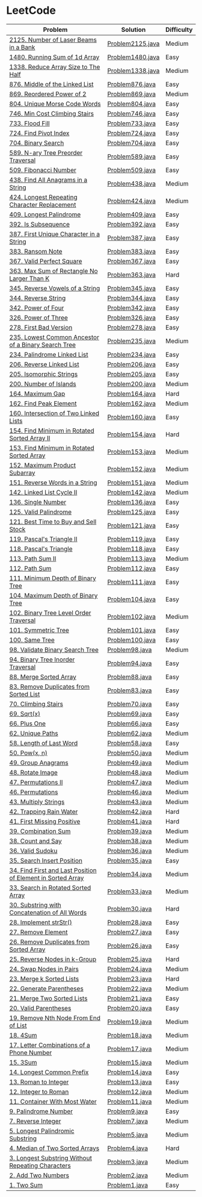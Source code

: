 # LeetCode
| Problem  | Solution  | Difficulty |
|----------|-----------|------------|
| [2125. Number of Laser Beams in a Bank](https://leetcode.com/problems/number-of-laser-beams-in-a-bank) | [Problem2125.java](src/ru/zivo/problems/Problem2125.java) | Medium |
| [1480. Running Sum of 1d Array](https://leetcode.com/problems/running-sum-of-1d-array) | [Problem1480.java](src/ru/zivo/problems/Problem1480.java) | Easy |
| [1338. Reduce Array Size to The Half](https://leetcode.com/problems/reduce-array-size-to-the-half) | [Problem1338.java](src/ru/zivo/problems/Problem1338.java) | Medium |
| [876. Middle of the Linked List](https://leetcode.com/problems/middle-of-the-linked-list) | [Problem876.java](src/ru/zivo/problems/Problem876.java) | Easy |
| [869. Reordered Power of 2](https://leetcode.com/problems/reordered-power-of-2) | [Problem869.java](src/ru/zivo/problems/Problem869.java) | Medium |
| [804. Unique Morse Code Words](https://leetcode.com/problems/unique-morse-code-words) | [Problem804.java](src/ru/zivo/problems/Problem804.java) | Easy |
| [746. Min Cost Climbing Stairs](https://leetcode.com/problems/min-cost-climbing-stairs) | [Problem746.java](src/ru/zivo/problems/Problem746.java) | Easy |
| [733. Flood Fill](https://leetcode.com/problems/flood-fill) | [Problem733.java](src/ru/zivo/problems/Problem733.java) | Easy |
| [724. Find Pivot Index](https://leetcode.com/problems/find-pivot-index) | [Problem724.java](src/ru/zivo/problems/Problem724.java) | Easy |
| [704. Binary Search](https://leetcode.com/problems/binary-search) | [Problem704.java](src/ru/zivo/problems/Problem704.java) | Easy |
| [589. N-ary Tree Preorder Traversal](https://leetcode.com/problems/n-ary-tree-preorder-traversal) | [Problem589.java](src/ru/zivo/problems/Problem589.java) | Easy |
| [509. Fibonacci Number](https://leetcode.com/problems/fibonacci-number) | [Problem509.java](src/ru/zivo/problems/Problem509.java) | Easy |
| [438. Find All Anagrams in a String](https://leetcode.com/problems/find-all-anagrams-in-a-string) | [Problem438.java](src/ru/zivo/problems/Problem438.java) | Medium |
| [424. Longest Repeating Character Replacement](https://leetcode.com/problems/longest-repeating-character-replacement) | [Problem424.java](src/ru/zivo/problems/Problem424.java) | Medium |
| [409. Longest Palindrome](https://leetcode.com/problems/longest-palindrome) | [Problem409.java](src/ru/zivo/problems/Problem409.java) | Easy |
| [392. Is Subsequence](https://leetcode.com/problems/is-subsequence) | [Problem392.java](src/ru/zivo/problems/Problem392.java) | Easy |
| [387. First Unique Character in a String](https://leetcode.com/problems/first-unique-character-in-a-string) | [Problem387.java](src/ru/zivo/problems/Problem387.java) | Easy |
| [383. Ransom Note](https://leetcode.com/problems/ransom-note) | [Problem383.java](src/ru/zivo/problems/Problem383.java) | Easy |
| [367. Valid Perfect Square](https://leetcode.com/problems/valid-perfect-square) | [Problem367.java](src/ru/zivo/problems/Problem367.java) | Easy |
| [363. Max Sum of Rectangle No Larger Than K](https://leetcode.com/problems/max-sum-of-rectangle-no-larger-than-k) | [Problem363.java](src/ru/zivo/problems/Problem363.java) | Hard |
| [345. Reverse Vowels of a String](https://leetcode.com/problems/reverse-vowels-of-a-string) | [Problem345.java](src/ru/zivo/problems/Problem345.java) | Easy |
| [344. Reverse String](https://leetcode.com/problems/reverse-string) | [Problem344.java](src/ru/zivo/problems/Problem344.java) | Easy |
| [342. Power of Four](https://leetcode.com/problems/power-of-four) | [Problem342.java](src/ru/zivo/problems/Problem342.java) | Easy |
| [326. Power of Three](https://leetcode.com/problems/power-of-three) | [Problem326.java](src/ru/zivo/problems/Problem326.java) | Easy |
| [278. First Bad Version](https://leetcode.com/problems/first-bad-version) | [Problem278.java](src/ru/zivo/problems/Problem278.java) | Easy |
| [235. Lowest Common Ancestor of a Binary Search Tree](https://leetcode.com/problems/lowest-common-ancestor-of-a-binary-search-tree) | [Problem235.java](src/ru/zivo/problems/Problem235.java) | Medium |
| [234. Palindrome Linked List](https://leetcode.com/problems/palindrome-linked-list) | [Problem234.java](src/ru/zivo/problems/Problem234.java) | Easy |
| [206. Reverse Linked List](https://leetcode.com/problems/reverse-linked-list) | [Problem206.java](src/ru/zivo/problems/Problem206.java) | Easy |
| [205. Isomorphic Strings](https://leetcode.com/problems/isomorphic-strings) | [Problem205.java](src/ru/zivo/problems/Problem205.java) | Easy |
| [200. Number of Islands](https://leetcode.com/problems/number-of-islands) | [Problem200.java](src/ru/zivo/problems/Problem200.java) | Medium |
| [164. Maximum Gap](https://leetcode.com/problems/maximum-gap) | [Problem164.java](src/ru/zivo/problems/Problem164.java) | Hard |
| [162. Find Peak Element](https://leetcode.com/problems/find-peak-element) | [Problem162.java](src/ru/zivo/problems/Problem162.java) | Medium |
| [160. Intersection of Two Linked Lists](https://leetcode.com/problems/intersection-of-two-linked-lists) | [Problem160.java](src/ru/zivo/problems/Problem160.java) | Easy |
| [154. Find Minimum in Rotated Sorted Array II](https://leetcode.com/problems/find-minimum-in-rotated-sorted-array-ii) | [Problem154.java](src/ru/zivo/problems/Problem154.java) | Hard |
| [153. Find Minimum in Rotated Sorted Array](https://leetcode.com/problems/find-minimum-in-rotated-sorted-array) | [Problem153.java](src/ru/zivo/problems/Problem153.java) | Medium |
| [152. Maximum Product Subarray](https://leetcode.com/problems/maximum-product-subarray) | [Problem152.java](src/ru/zivo/problems/Problem152.java) | Medium |
| [151. Reverse Words in a String](https://leetcode.com/problems/reverse-words-in-a-string) | [Problem151.java](src/ru/zivo/problems/Problem151.java) | Medium |
| [142. Linked List Cycle II](https://leetcode.com/problems/linked-list-cycle-ii) | [Problem142.java](src/ru/zivo/problems/Problem142.java) | Medium |
| [136. Single Number](https://leetcode.com/problems/single-number) | [Problem136.java](src/ru/zivo/problems/Problem136.java) | Easy |
| [125. Valid Palindrome](https://leetcode.com/problems/valid-palindrome) | [Problem125.java](src/ru/zivo/problems/Problem125.java) | Easy |
| [121. Best Time to Buy and Sell Stock](https://leetcode.com/problems/best-time-to-buy-and-sell-stock) | [Problem121.java](src/ru/zivo/problems/Problem121.java) | Easy |
| [119. Pascal's Triangle II](https://leetcode.com/problems/pascals-triangle-ii) | [Problem119.java](src/ru/zivo/problems/Problem119.java) | Easy |
| [118. Pascal's Triangle](https://leetcode.com/problems/pascals-triangle) | [Problem118.java](src/ru/zivo/problems/Problem118.java) | Easy |
| [113. Path Sum II](https://leetcode.com/problems/path-sum-ii) | [Problem113.java](src/ru/zivo/problems/Problem113.java) | Medium |
| [112. Path Sum](https://leetcode.com/problems/path-sum) | [Problem112.java](src/ru/zivo/problems/Problem112.java) | Easy |
| [111. Minimum Depth of Binary Tree](https://leetcode.com/problems/minimum-depth-of-binary-tree) | [Problem111.java](src/ru/zivo/problems/Problem111.java) | Easy |
| [104. Maximum Depth of Binary Tree](https://leetcode.com/problems/maximum-depth-of-binary-tree) | [Problem104.java](src/ru/zivo/problems/Problem104.java) | Easy |
| [102. Binary Tree Level Order Traversal](https://leetcode.com/problems/binary-tree-level-order-traversal) | [Problem102.java](src/ru/zivo/problems/Problem102.java) | Medium |
| [101. Symmetric Tree](https://leetcode.com/problems/symmetric-tree) | [Problem101.java](src/ru/zivo/problems/Problem101.java) | Easy |
| [100. Same Tree](https://leetcode.com/problems/same-tree) | [Problem100.java](src/ru/zivo/problems/Problem100.java) | Easy |
| [98. Validate Binary Search Tree](https://leetcode.com/problems/validate-binary-search-tree) | [Problem98.java](src/ru/zivo/problems/Problem98.java) | Medium |
| [94. Binary Tree Inorder Traversal](https://leetcode.com/problems/binary-tree-inorder-traversal) | [Problem94.java](src/ru/zivo/problems/Problem94.java) | Easy |
| [88. Merge Sorted Array](https://leetcode.com/problems/merge-sorted-array) | [Problem88.java](src/ru/zivo/problems/Problem88.java) | Easy |
| [83. Remove Duplicates from Sorted List](https://leetcode.com/problems/remove-duplicates-from-sorted-list) | [Problem83.java](src/ru/zivo/problems/Problem83.java) | Easy |
| [70. Climbing Stairs](https://leetcode.com/problems/climbing-stairs) | [Problem70.java](src/ru/zivo/problems/Problem70.java) | Easy |
| [69. Sqrt(x)](https://leetcode.com/problems/sqrtx) | [Problem69.java](src/ru/zivo/problems/Problem69.java) | Easy |
| [66. Plus One](https://leetcode.com/problems/plus-one) | [Problem66.java](src/ru/zivo/problems/Problem66.java) | Easy |
| [62. Unique Paths](https://leetcode.com/problems/unique-paths) | [Problem62.java](src/ru/zivo/problems/Problem62.java) | Medium |
| [58. Length of Last Word](https://leetcode.com/problems/length-of-last-word) | [Problem58.java](src/ru/zivo/problems/Problem58.java) | Easy |
| [50. Pow(x, n)](https://leetcode.com/problems/powx-n) | [Problem50.java](src/ru/zivo/problems/Problem50.java) | Medium |
| [49. Group Anagrams](https://leetcode.com/problems/group-anagrams) | [Problem49.java](src/ru/zivo/problems/Problem49.java) | Medium |
| [48. Rotate Image](https://leetcode.com/problems/rotate-image) | [Problem48.java](src/ru/zivo/problems/Problem48.java) | Medium |
| [47. Permutations II](https://leetcode.com/problems/permutations-ii/) | [Problem47.java](src/ru/zivo/problems/Problem47.java) | Medium |
| [46. Permutations](https://leetcode.com/problems/permutations) | [Problem46.java](src/ru/zivo/problems/Problem46.java) | Medium |
| [43. Multiply Strings](https://leetcode.com/problems/multiply-strings) | [Problem43.java](src/ru/zivo/problems/Problem43.java) | Medium |
| [42. Trapping Rain Water](https://leetcode.com/problems/trapping-rain-water) | [Problem42.java](src/ru/zivo/problems/Problem42.java) | Hard |
| [41. First Missing Positive](https://leetcode.com/problems/first-missing-positive) | [Problem41.java](src/ru/zivo/problems/Problem41.java) | Hard |
| [39. Combination Sum](https://leetcode.com/problems/combination-sum) | [Problem39.java](src/ru/zivo/problems/Problem39.java) | Medium |
| [38. Count and Say](https://leetcode.com/problems/count-and-say) | [Problem38.java](src/ru/zivo/problems/Problem38.java) | Medium |
| [36. Valid Sudoku](https://leetcode.com/problems/valid-sudoku) | [Problem36.java](src/ru/zivo/problems/Problem36.java) | Medium |
| [35. Search Insert Position](https://leetcode.com/problems/search-insert-position) | [Problem35.java](src/ru/zivo/problems/Problem35.java) | Easy |
| [34. Find First and Last Position of Element in Sorted Array](https://leetcode.com/problems/find-first-and-last-position-of-element-in-sorted-array) | [Problem34.java](src/ru/zivo/problems/Problem34.java) | Medium |
| [33. Search in Rotated Sorted Array](https://leetcode.com/problems/search-in-rotated-sorted-array) | [Problem33.java](src/ru/zivo/problems/Problem33.java) | Medium |
| [30. Substring with Concatenation of All Words](https://leetcode.com/problems/substring-with-concatenation-of-all-words) | [Problem30.java](src/ru/zivo/problems/Problem30.java) | Hard |
| [28. Implement strStr()](https://leetcode.com/problems/implement-strstr) | [Problem28.java](src/ru/zivo/problems/Problem28.java) | Easy |
| [27. Remove Element](https://leetcode.com/problems/remove-element) | [Problem27.java](src/ru/zivo/problems/Problem27.java) | Easy |
| [26. Remove Duplicates from Sorted Array](https://leetcode.com/problems/remove-duplicates-from-sorted-array) | [Problem26.java](src/ru/zivo/problems/Problem26.java) | Easy |
| [25. Reverse Nodes in k-Group](https://leetcode.com/problems/reverse-nodes-in-k-group) | [Problem25.java](src/ru/zivo/problems/Problem25.java) | Hard |
| [24. Swap Nodes in Pairs](https://leetcode.com/problems/swap-nodes-in-pairs) | [Problem24.java](src/ru/zivo/problems/Problem24.java) | Medium |
| [23. Merge k Sorted Lists](https://leetcode.com/problems/merge-k-sorted-lists) | [Problem23.java](src/ru/zivo/problems/Problem23.java) | Hard |
| [22. Generate Parentheses](https://leetcode.com/problems/generate-parentheses) | [Problem22.java](src/ru/zivo/problems/Problem22.java) | Medium |
| [21. Merge Two Sorted Lists](https://leetcode.com/problems/merge-two-sorted-lists) | [Problem21.java](src/ru/zivo/problems/Problem21.java) | Easy |
| [20. Valid Parentheses](https://leetcode.com/problems/valid-parentheses) | [Problem20.java](src/ru/zivo/problems/Problem20.java) | Easy |
| [19. Remove Nth Node From End of List](https://leetcode.com/problems/remove-nth-node-from-end-of-list) | [Problem19.java](src/ru/zivo/problems/Problem19.java) | Medium |
| [18. 4Sum](https://leetcode.com/problems/4sum) | [Problem18.java](src/ru/zivo/problems/Problem18.java) | Medium |
| [17. Letter Combinations of a Phone Number](https://leetcode.com/problems/letter-combinations-of-a-phone-number) | [Problem17.java](src/ru/zivo/problems/Problem17.java) | Medium |
| [15. 3Sum](https://leetcode.com/problems/3sum) | [Problem15.java](src/ru/zivo/problems/Problem15.java) | Medium |
| [14. Longest Common Prefix](https://leetcode.com/problems/longest-common-prefix) | [Problem14.java](src/ru/zivo/problems/Problem14.java) | Easy |
| [13. Roman to Integer](https://leetcode.com/problems/roman-to-integer) | [Problem13.java](src/ru/zivo/problems/Problem13.java) | Easy |
| [12. Integer to Roman](https://leetcode.com/problems/integer-to-roman) | [Problem12.java](src/ru/zivo/problems/Problem12.java) | Medium |
| [11. Container With Most Water](https://leetcode.com/problems/container-with-most-water) | [Problem11.java](src/ru/zivo/problems/Problem11.java) | Medium |
| [9. Palindrome Number](https://leetcode.com/problems/palindrome-number) | [Problem9.java](src/ru/zivo/problems/Problem9.java) | Easy |
| [7. Reverse Integer](https://leetcode.com/problems/reverse-integer) | [Problem7.java](src/ru/zivo/problems/Problem7.java) | Medium |
| [5. Longest Palindromic Substring](https://leetcode.com/problems/longest-palindromic-substring) | [Problem5.java](src/ru/zivo/problems/Problem5.java) | Medium |
| [4. Median of Two Sorted Arrays](https://leetcode.com/problems/median-of-two-sorted-arrays) | [Problem4.java](src/ru/zivo/problems/Problem4.java) | Hard |
| [3. Longest Substring Without Repeating Characters](https://leetcode.com/problems/longest-substring-without-repeating-characters) | [Problem3.java](src/ru/zivo/problems/Problem3.java) | Medium |
| [2. Add Two Numbers](https://leetcode.com/problems/add-two-numbers) | [Problem2.java](src/ru/zivo/problems/Problem2.java) | Medium |
| [1. Two Sum](https://leetcode.com/problems/two-sum) | [Problem1.java](src/ru/zivo/problems/Problem1.java) | Easy |
